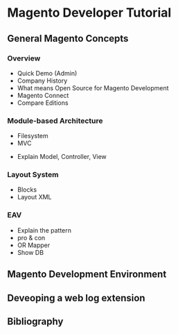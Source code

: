 # Magento Developer Tutorial

## General Magento Concepts

### Overview

* Quick Demo (Admin)
* Company History
* What means Open Source for Magento Development
* Magento Connect
* Compare Editions

### Module-based Architecture
* Filesystem
* MVC
 - Explain Model, Controller, View

### Layout System
* Blocks 
* Layout XML

### EAV
* Explain the pattern
* pro & con
* OR Mapper
* Show DB

## Magento Development Environment


## Deveoping a web log extension


## Bibliography


